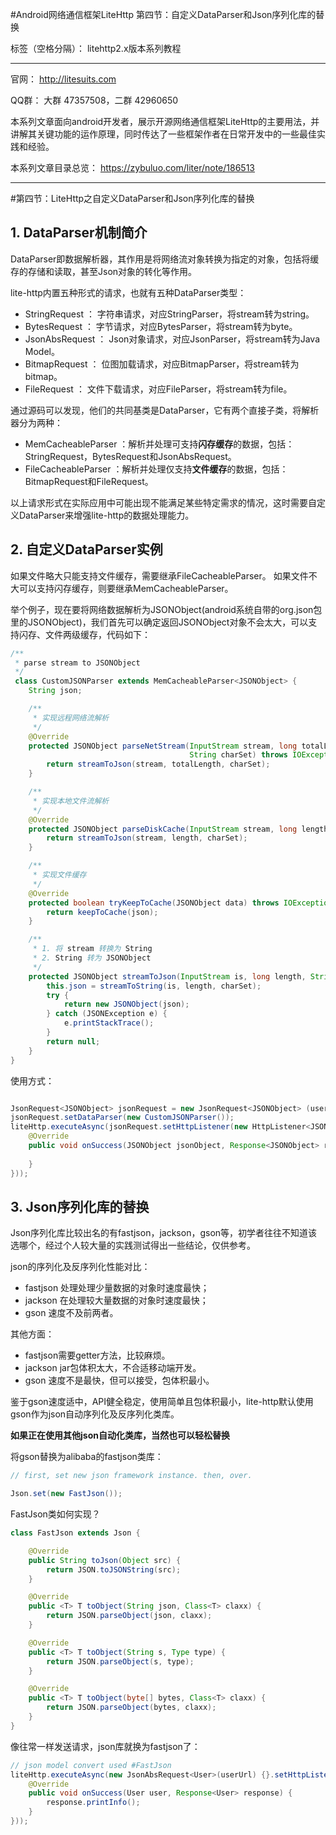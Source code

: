#Android网络通信框架LiteHttp 第四节：自定义DataParser和Json序列化库的替换

标签（空格分隔）： litehttp2.x版本系列教程

---
官网： http://litesuits.com

QQ群： 大群 47357508，二群 42960650

本系列文章面向android开发者，展示开源网络通信框架LiteHttp的主要用法，并讲解其关键功能的运作原理，同时传达了一些框架作者在日常开发中的一些最佳实践和经验。

本系列文章目录总览： https://zybuluo.com/liter/note/186513

---

#第四节：LiteHttp之自定义DataParser和Json序列化库的替换

## 1. DataParser机制简介
DataParser即数据解析器，其作用是将网络流对象转换为指定的对象，包括将缓存的存储和读取，甚至Json对象的转化等作用。

lite-http内置五种形式的请求，也就有五种DataParser类型：

- StringRequest  ： 字符串请求，对应StringParser，将stream转为string。
- BytesRequest   ： 字节请求，对应BytesParser，将stream转为byte。
- JsonAbsRequest ： Json对象请求，对应JsonParser，将stream转为Java Model。
- BitmapRequest  ： 位图加载请求，对应BitmapParser，将stream转为bitmap。
- FileRequest    ： 文件下载请求，对应FileParser，将stream转为file。

通过源码可以发现，他们的共同基类是DataParser<T>，它有两个直接子类，将解析器分为两种：

- MemCacheableParser  ：解析并处理可支持**闪存缓存**的数据，包括：StringRequest，BytesRequest和JsonAbsRequest。
- FileCacheableParser ：解析并处理仅支持**文件缓存**的数据，包括：BitmapRequest和FileRequest。

以上请求形式在实际应用中可能出现不能满足某些特定需求的情况，这时需要自定义DataParser来增强lite-http的数据处理能力。

## 2. 自定义DataParser实例

如果文件略大只能支持文件缓存，需要继承FileCacheableParser。
如果文件不大可以支持闪存缓存，则要继承MemCacheableParser。

举个例子，现在要将网络数据解析为JSONObject(android系统自带的org.json包里的JSONObject)，我们首先可以确定返回JSONObject对象不会太大，可以支持闪存、文件两级缓存，代码如下：
```java
/**
 * parse stream to JSONObject
 */
 class CustomJSONParser extends MemCacheableParser<JSONObject> {
    String json;

    /**
     * 实现远程网络流解析
     */
    @Override
    protected JSONObject parseNetStream(InputStream stream, long totalLength,
                                        String charSet) throws IOException {
        return streamToJson(stream, totalLength, charSet);
    }

    /**
     * 实现本地文件流解析
     */
    @Override
    protected JSONObject parseDiskCache(InputStream stream, long length) throws IOException {
        return streamToJson(stream, length, charSet);
    }

    /**
     * 实现文件缓存
     */
    @Override
    protected boolean tryKeepToCache(JSONObject data) throws IOException {
        return keepToCache(json);
    }

    /**
     * 1. 将 stream 转换为 String
     * 2. String 转为 JSONObject
     */
    protected JSONObject streamToJson(InputStream is, long length, String charSet) throws IOException {
        this.json = streamToString(is, length, charSet);
        try {
            return new JSONObject(json);
        } catch (JSONException e) {
            e.printStackTrace();
        }
        return null;
    }
}
```
使用方式：
```java

JsonRequest<JSONObject> jsonRequest = new JsonRequest<JSONObject> (userUrl, JSONObject.class);
jsonRequest.setDataParser(new CustomJSONParser());
liteHttp.executeAsync(jsonRequest.setHttpListener(new HttpListener<JSONObject>() {
    @Override
    public void onSuccess(JSONObject jsonObject, Response<JSONObject> response) {
        
    }
}));
```

## 3. Json序列化库的替换

Json序列化库比较出名的有fastjson，jackson，gson等，初学者往往不知道该选哪个，经过个人较大量的实践测试得出一些结论，仅供参考。

json的序列化及反序列化性能对比：
> 
- fastjson 处理处理少量数据的对象时速度最快；
- jackson 在处理较大量数据的对象时速度最快；
- gson 速度不及前两者。

其他方面：
> 
- fastjson需要getter方法，比较麻烦。
- jackson jar包体积太大，不合适移动端开发。
- gson 速度不是最快，但可以接受，包体积最小。

鉴于gson速度适中，API健全稳定，使用简单且包体积最小，lite-http默认使用gson作为json自动序列化及反序列化类库。

**如果正在使用其他json自动化类库，当然也可以轻松替换**

将gson替换为alibaba的fastjson类库：
```java
// first, set new json framework instance. then, over.

Json.set(new FastJson());
```

FastJson类如何实现？
```java
class FastJson extends Json {

    @Override
    public String toJson(Object src) {
        return JSON.toJSONString(src);
    }

    @Override
    public <T> T toObject(String json, Class<T> claxx) {
        return JSON.parseObject(json, claxx);
    }

    @Override
    public <T> T toObject(String s, Type type) {
        return JSON.parseObject(s, type);
    }

    @Override
    public <T> T toObject(byte[] bytes, Class<T> claxx) {
        return JSON.parseObject(bytes, claxx);
    }
}
```

像往常一样发送请求，json库就换为fastjson了：
```java
// json model convert used #FastJson
liteHttp.executeAsync(new JsonAbsRequest<User>(userUrl) {}.setHttpListener(new HttpListener<User>() {
    @Override
    public void onSuccess(User user, Response<User> response) {
        response.printInfo();
    }
}));
```